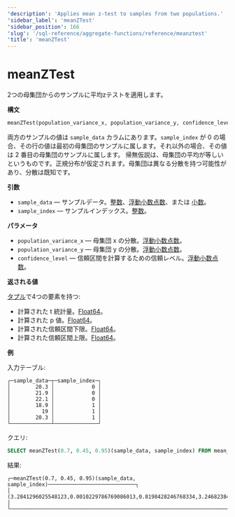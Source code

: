```yaml
---
'description': 'Applies mean z-test to samples from two populations.'
'sidebar_label': 'meanZTest'
'sidebar_position': 166
'slug': '/sql-reference/aggregate-functions/reference/meanztest'
'title': 'meanZTest'
---
```





# meanZTest

2つの母集団からのサンプルに平均zテストを適用します。

**構文**

```sql
meanZTest(population_variance_x, population_variance_y, confidence_level)(sample_data, sample_index)
```

両方のサンプルの値は `sample_data` カラムにあります。`sample_index` が 0 の場合、その行の値は最初の母集団のサンプルに属します。それ以外の場合、その値は 2 番目の母集団のサンプルに属します。
帰無仮説は、母集団の平均が等しいというものです。正規分布が仮定されます。母集団は異なる分散を持つ可能性があり、分散は既知です。

**引数**

- `sample_data` — サンプルデータ。[整数](../../../sql-reference/data-types/int-uint.md)、[浮動小数点数](../../../sql-reference/data-types/float.md)、または [小数](../../../sql-reference/data-types/decimal.md)。
- `sample_index` — サンプルインデックス。[整数](../../../sql-reference/data-types/int-uint.md)。

**パラメータ**

- `population_variance_x` — 母集団 x の分散。[浮動小数点数](../../../sql-reference/data-types/float.md)。
- `population_variance_y` — 母集団 y の分散。[浮動小数点数](../../../sql-reference/data-types/float.md)。
- `confidence_level` — 信頼区間を計算するための信頼レベル。[浮動小数点数](../../../sql-reference/data-types/float.md)。

**返される値**

[タプル](../../../sql-reference/data-types/tuple.md)で4つの要素を持つ:

- 計算された t 統計量。[Float64](../../../sql-reference/data-types/float.md)。
- 計算された p 値。[Float64](../../../sql-reference/data-types/float.md)。
- 計算された信頼区間下限。[Float64](../../../sql-reference/data-types/float.md)。
- 計算された信頼区間上限。[Float64](../../../sql-reference/data-types/float.md)。

**例**

入力テーブル:

```text
┌─sample_data─┬─sample_index─┐
│        20.3 │            0 │
│        21.9 │            0 │
│        22.1 │            0 │
│        18.9 │            1 │
│          19 │            1 │
│        20.3 │            1 │
└─────────────┴──────────────┘
```

クエリ:

```sql
SELECT meanZTest(0.7, 0.45, 0.95)(sample_data, sample_index) FROM mean_ztest
```

結果:

```text
┌─meanZTest(0.7, 0.45, 0.95)(sample_data, sample_index)────────────────────────────┐
│ (3.2841296025548123,0.0010229786769086013,0.8198428246768334,3.2468238419898365) │
└──────────────────────────────────────────────────────────────────────────────────┘
```
